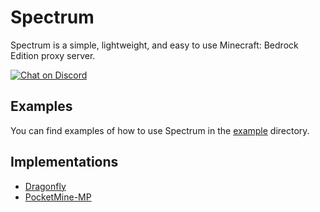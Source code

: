 # Spectrum
Spectrum is a simple, lightweight, and easy to use Minecraft: Bedrock Edition proxy server.

[![Chat on Discord](https://dcbadge.vercel.app/api/server/9TPKfeKvK2)](https://discord.com/invite/9TPKfeKvK2)

## Examples
You can find examples of how to use Spectrum in the [example](example) directory.


## Implementations
- [Dragonfly](https://github.com/cooldogedev/spectrum-df)
- [PocketMine-MP](https://github.com/cooldogedev/spectrum-pm)
